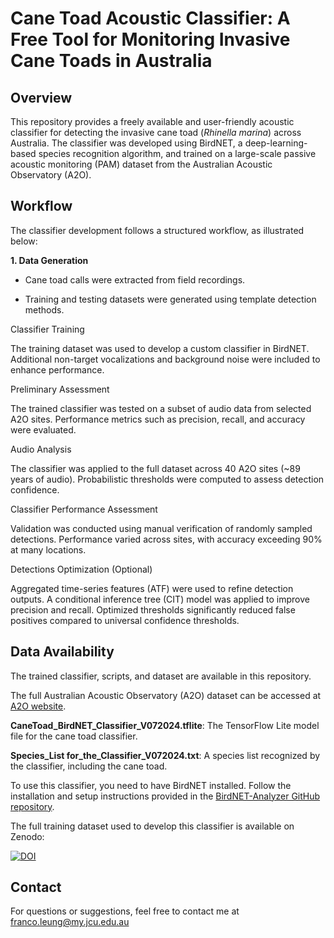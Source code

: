 # Cane Toad Acoustic Classifier: A Free Tool for Monitoring Invasive Cane Toads in Australia

## Overview 

This repository provides a freely available and user-friendly acoustic classifier for detecting the invasive cane toad (*Rhinella marina*) across Australia. The classifier was developed using BirdNET, a deep-learning-based species recognition algorithm, and trained on a large-scale passive acoustic monitoring (PAM) dataset from the Australian Acoustic Observatory (A2O).

## Workflow 

The classifier development follows a structured workflow, as illustrated below:

**1. Data Generation**

- Cane toad calls were extracted from field recordings.

- Training and testing datasets were generated using template detection methods.

Classifier Training

The training dataset was used to develop a custom classifier in BirdNET.
Additional non-target vocalizations and background noise were included to enhance performance.

Preliminary Assessment

The trained classifier was tested on a subset of audio data from selected A2O sites.
Performance metrics such as precision, recall, and accuracy were evaluated.

Audio Analysis

The classifier was applied to the full dataset across 40 A2O sites (~89 years of audio).
Probabilistic thresholds were computed to assess detection confidence.

Classifier Performance Assessment

Validation was conducted using manual verification of randomly sampled detections.
Performance varied across sites, with accuracy exceeding 90% at many locations.

Detections Optimization (Optional)

Aggregated time-series features (ATF) were used to refine detection outputs.
A conditional inference tree (CIT) model was applied to improve precision and recall.
Optimized thresholds significantly reduced false positives compared to universal confidence thresholds.

## Data Availability
The trained classifier, scripts, and dataset are available in this repository.

The full Australian Acoustic Observatory (A2O) dataset can be accessed at [A2O website](https://data.acousticobservatory.org/).

**CaneToad_BirdNET_Classifier_V072024.tflite**: 
The TensorFlow Lite model file for the cane toad classifier.

**Species_List for_the_Classifier_V072024.txt**:
A species list recognized by the classifier, including the cane toad.

To use this classifier, you need to have BirdNET installed. Follow the installation and setup instructions provided in the [BirdNET-Analyzer GitHub repository](https://github.com/kahst/BirdNET-Analyzer).

The full training dataset used to develop this classifier is available on Zenodo:

[![DOI](https://zenodo.org/badge/DOI/10.5281/zenodo.13826911.svg)](https://doi.org/10.5281/zenodo.13826911)

## Contact
For questions or suggestions, feel free to contact me at franco.leung@my.jcu.edu.au




